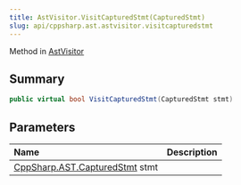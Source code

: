 ```yaml
---
title: AstVisitor.VisitCapturedStmt(CapturedStmt)
slug: api/cppsharp.ast.astvisitor.visitcapturedstmt
---
```

Method in [AstVisitor](/api/cppsharp/ast/astvisitor)

## Summary



```csharp
public virtual bool VisitCapturedStmt(CapturedStmt stmt)
```

## Parameters

|Name|Description|
|:---|:---|
|[CppSharp.AST.CapturedStmt](/api/cppsharp/ast/capturedstmt) stmt||

